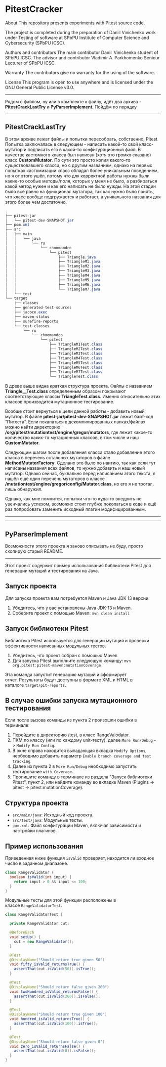 # PitestCracker

About
This repository presents experiments with Pitest source code.

The project is completed during the preparation of Daniil Vinichenko work under Testing of software at SPbPU Institute of Computer Science and Cybersecurity (SPbPU ICSC).

Authors and contributors
The main contributor Daniil Vinichenko student of SPbPU ICSC.
The advisor and contributor Vladimir A. Parkhomenko Seniour Lecturer of SPbPU ICSC. 

Warranty
The contributors give no warranty for the using of the software.

License
This program is open to use anywhere and is licensed under the GNU General Public License v3.0.

---

Рядом с файлом, ну или в комплекте к файлу, идёт два архива - **PitestCrackLastTry** и **PyParserImplement**. Пойдём по порядку

---

## **PitestCrackLastTry**

В этом архиве лежат файлы и попытки пересобрать, собственно, Pitest. Попытка заключалась в следующем - написать какой-то свой класс-мутатор и подписать его в какой-то конфигурационный файл. В качестве кастомного класса был написан (хотя это громко сказано) класс **CustomMutator**. По сути это просто копия какого-то существовавшего класса, но с другим названием, однако на первых попытках кастомизации класс обладал более уникальным поведением, но я от этого ушёл, потому что для корректной работы нужны были какие-то особые методы/поля, которых у меня не было, а разбираться какой метод нужен и как его написать не было нужды. На этой стадии было всё равно на функционал мутатора, так как нужно было понять, что класс вообще подгружается и работает, а уникального названия для этого более чем достаточно.

```java
.
├── pitest-jar
│   └── pitest-dev-SNAPSHOT.jar
├── pom.xml
├── src
│   ├── main
│   │   └── java
│   │       └── ru
│   │           └── choomandco
│   │               └── pitest
│   │                   ├── Triangle.java
│   │                   ├── TriangleM1.java
│   │                   ├── TriangleM2.java
│   │                   ├── TriangleM3.java
│   │                   ├── TriangleM4.java
│   │                   ├── TriangleM5.java
│   │                   ├── TriangleM6.java
│   │                   └── TriangleM7.java
│   └── test
└── target
    ├── classes
    ├── generated-test-sources
    ├── jacoco.exec
    ├── maven-status
    ├── surefire-reports
    └── test-classes
        └── ru
            └── choomandco
                └── pitest
                    ├── TriangleM1Test.class
                    ├── TriangleM2Test.class
                    ├── TriangleM3Test.class
                    ├── TriangleM4Test.class
                    ├── TriangleM5Test.class
                    ├── TriangleM6Test.class
                    ├── TriangleM7Test.class
                    └── TriangleTest.class

```

В древе выше видна краткая структура проекта. Файлы с названием **Triangle__Test.class** определенным образом покрывают соответствующие классы **TriangleTest.class**. Именно относительно этих классов производится мутационное тестирование.

Вообще стоит вернуться к цели данной работы - добавить новый мутатор. В файле **pitest-jar/pitest-dev-SNAPSHOT.jar** лежит байт-код “Питеста”. Если покапаться в декомпилированных папках/файлах можно найти директорию **/org/pitest/mutationtest/engine/gregor/mutators**, где лежит какое-то количество каких-то мутационных классов, в том числе и наш **CustomMutator**. 

Следующим шагом после добавления класса стало добавление этого класса в перечень остальных мутаторов в файле **MethodMutatorFactory**. Сделано это было по наитию, так как если тут написаны названия всех файлов, то нужно добавить и наш новый мутатор. Однако сейчас, буквально перед написанием этого текста, я нашёл ещё один перечень мутаторов в классе **/mutationtest/engine/gregor/config/Mutator.class**, но его я не трогал, лишь обнаружил.

Однако, как мне помнится, попытки что-то куда-то внедрить не увенчались успехом, возможно стоит глубже покопаться в коде и ещё раз попробовать заменить исходный плагин модифицированным.

---

---

## **PyParserImplement**

Возможности этого проекта я заново описывать не буду, просто скопирую старый README.

---

Этот проект содержит пример использования библиотеки Pitest для генерации мутаций и тестирования на Java.

## **Запуск проекта**

Для запуска проекта вам потребуется Maven и Java JDK 13 версии.

1. Убедитесь, что у вас установлены Java JDK-13 и Maven.
2. Соберите проект с помощью Maven: `mvn clean install`

## **Запуск библиотеки Pitest**

Библиотека Pitest используется для генерации мутаций и проверки эффективности написанных модульных тестов.

1. Убедитесь, что проект собран с помощью Maven.
2. Для запуска Pitest выполните следующую команду: `mvn org.pitest:pitest-maven:mutationCoverage`

Эта команда запустит генерацию мутаций и сформирует отчет. Результаты будут доступны в формате XML и HTML в каталоге `target/pit-reports`.

## **В случае ошибки запуска мутационного тестирования**

Если после вызова команды из пункта 2 произошли ошибки в терминале:

1. Перейдите в директорию /test, в класс RangeValodator.
2. ПКМ по классу (или по каждому unit-тесту), далее `More Run/Debug` -> `Modify Run Config`.
3. В окне справа находится выпадающая вкладка `Modify Options`, необходимо добавить параметр `Enable branch coverage and test tracking`.
4. Далее из пункта 2 в `More Run/Debug` необходимо запустить тестирование `with Coverage`.
5. Пропишите команду в терминале из раздела "Запуск библиотеки Pitest", пункт 2, или найдите команду во вкладке Maven (Plugins -> pitest -> pitest:mutationCoverage).

## **Структура проекта**

- `src/main/java`: Исходный код проекта.
- `src/test/java`: Модульные тесты.
- `pom.xml`: Файл конфигурации Maven, включая зависимости и настройки плагинов.

## **Пример использования**

Приведенная ниже функция `isValid` проверяет, находится ли входное число в заданном диапазоне.

```java
class RangeValidator {
  boolean isValid(int input) {
    return input > 0 && input <= 100;
  }
}
```

Модульные тесты для этой функции расположены в классе `RangeValidatorTest`.

```java
class RangeValidatorTest {

  private RangeValidator cut;

  @BeforeEach
  void setUp() {
    cut = new RangeValidator();
  }

  @Test
  @DisplayName("Should return true given 50")
  void fifty_isValid_returnsTrue() {
    assertThat(cut.isValid(50)).isTrue();
  }

  @Test
  @DisplayName("Should return false given 200")
  void twoHundred_isValid_returnsFalse() {
    assertThat(cut.isValid(200)).isFalse();
  }

  @Test
  @DisplayName("Should return true given 100")
  void hundred_isValid_returnsTrue() {
    assertThat(cut.isValid(100)).isTrue();
  }

  @Test
  @DisplayName("Should return false given 0")
  void zero_isValid_returnsFalse() {
    assertThat(cut.isValid(0)).isFalse();
  }
}
```
